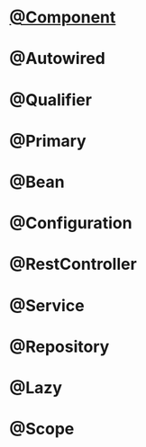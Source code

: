 # [@Component]()
# @Autowired
# @Qualifier
# @Primary
# @Bean
# @Configuration
# @RestController
# @Service
# @Repository
# @Lazy
# @Scope